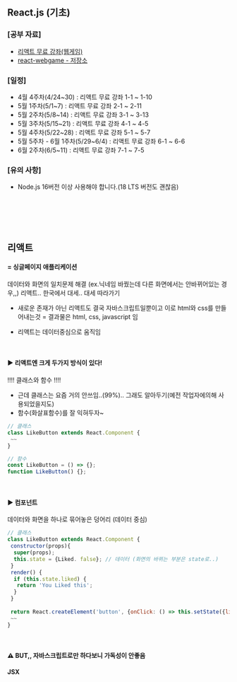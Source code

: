 ## React.js (기초)

### [공부 자료]
- [리액트 무료 강좌(웹게임)](https://www.youtube.com/watch?v=aYwSrzeyUOk&list=PLcqDmjxt30RtqbStQqk-eYMK8N-1SYIFn)
- [react-webgame - 저장소](https://github.com/ZeroCho/react-webgame/tree/react18)

### [일정]
- 4월 4주차(4/24~30) : 리액트 무료 강좌 1-1 ~ 1-10
- 5월 1주차(5/1~7) : 리액트 무료 강좌 2-1 ~ 2-11
- 5월 2주차(5/8~14) : 리액트 무료 강좌 3-1 ~ 3-13
- 5월 3주차(5/15~21) : 리액트 무료 강좌 4-1 ~ 4-5
- 5월 4주차(5/22~28) : 리액트 무료 강좌 5-1 ~ 5-7
- 5월 5주차 - 6월 1주차(5/29~6/4) : 리액트 무료 강좌 6-1 ~ 6-6
- 6월 2주차(6/5~11) : 리액트 무료 강좌 7-1 ~ 7-5

### [유의 사항]
- Node.js 16버전 이상 사용해야 합니다.(18 LTS 버전도 괜찮음)



<br><br><br><br>
## 리액트 

#### = 싱글페이지 애플리케이션

데이터와 화면의 일치문제 해결 (ex.닉네임 바꿨는데 다른 화면에서는 안바뀌어있는 경우,,)
리액트.. 한국에서 대세.. 대세 따라가기

* 새로운 존재가 아닌 리액트도 결국 자바스크립트일뿐이고 이로 html와 css를 만들어내는것
 = 결과물은 html, css, javascript 임
 
* 리액트는 데이터중심으로 움직임
 

<br>

#### ▶ 리액트엔 크게 두가지 방식이 있다!

!!!! 클래스와 함수 !!!!
- 근데 클래스는 요즘 거의 안쓰임..(99%).. 그래도 알아두기(예전 작업자에의해 사용되었을지도)
- 함수(화살표함수)를 잘 익혀두자~

```Javascript
// 클래스
class LikeButton extends React.Component {
 ~~
}

// 함수
const LikeButton = () => {};
function LikeButton() {};
```
<br>

#### ▶ 컴포넌트

데이터와 화면을 하나로 묶어놓은 덩어리 (데이터 중심)

```Javascript
// 클래스
class LikeButton extends React.Component {
 constructor(props){
  super(props);
  this.state = {Liked. false}; // 데이터 (화면의 바뀌는 부분은 state로..)
 }
 render() {
  if (this.state.liked) {
   return 'You Liked this';
  }
 }
 
 return React.createElement('button', {onClick: () => this.setState({liked: true})}, 'Like'); // 화면
 ~~
}
```

<br>

#### ⚠️ BUT,, 자바스크립트로만 하다보니 가독성이 안좋음
<strong>JSX</strong>


